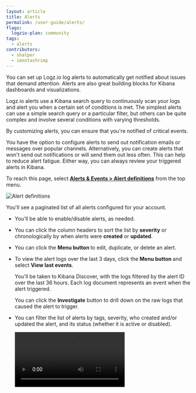 ```yaml
---
layout: article
title: Alerts
permalink: /user-guide/alerts/
flags:
  logzio-plan: community
tags:
  - alerts
contributors:
  - shalper
  - imnotashrimp
---
```


You can set up Logz.io log alerts to automatically get notified about issues that demand attention. Alerts are also great building blocks for Kibana dashboards and visualizations.

Logz.io alerts use a Kibana search query to continuously scan your logs and alert you when a certain set of conditions is met. The simplest alerts can use a simple search query or a particular filter, but others can be quite complex and involve several conditions with varying thresholds.

By customizing alerts, you can ensure that you're notified of critical events.

You have the option to configure alerts to send out notification emails or messages over popular channels. Alternatively, you can create alerts that won't send out notifications or will send them out less often. This can help to reduce alert fatigue.
Either way, you can always review your triggered alerts in Kibana.

To reach this page,
select [**Alerts & Events > Alert definitions**](https://app.logz.io/#/dashboard/triggers/alert-definitions)
from the top menu.

![Alert definitions](https://dytvr9ot2sszz.cloudfront.net/logz-docs/alerts/alerts-index.png)

You'll see a paginated list of all alerts configured for your account.

* You'll be able to enable/disable alerts, as needed.

* You can click the column headers to sort the list by **severity** or chronologically by when alerts were **created** or **updated**.

* You can click the **Menu button <i class="li li-ellipsis-v"></i>** to edit, duplicate, or delete an alert.

* To view the alert logs over the last 3 days, click the **Menu button <i class="li li-ellipsis-v"></i>** and select **View last events**.

  You'll be taken to Kibana Discover, with the logs filtered by the alert ID over the last 36 hours. Each log document represents an event when the alert triggered.

  You can click the **Investigate** button to drill down on the raw logs that caused the alert to trigger.

* You can filter the list of alerts by tags, severity, who created and/or updated the alert, and its status (whether it is active or disabled).

  <video autoplay loop>
  <source src="https://dytvr9ot2sszz.cloudfront.net/logz-docs/alerts/filter-alerts.mp4" type="video/mp4" />
  </video>